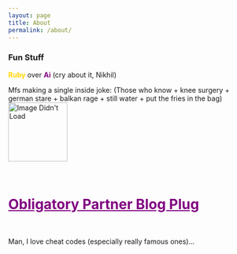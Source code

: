 ```yaml
---
layout: page
title: About
permalink: /about/
---
```


<h3> <span style="font-weight:bold">Fun Stuff</span> </h3>
<b3> <span style="color:Gold;font-weight:bold">Ruby</span> over <span style="color:purple;font-weight:bold">Ai</span> (cry about it, Nikhil)


Mfs making a single inside joke: (Those who know + knee surgery + german stare + balkan rage + still water + put the fries in the bag)
<img src="https://media.tenor.com/4IAhPKnwc5sAAAAM/those-who-know-trollge.gif
" width="120" length="120" alt="Image Didn't Load">
</b3>

<b1>


</b1>
<br>
<h1><span><a href="https://nikhile22427.github.io/oshinoko" style="color:purple" target="_blank">Obligatory Partner Blog Plug</a></b2></span></h1> <br>
</a>
<head>
    <meta charset="UTF-8">
    <meta name="viewport" content="width=device-width, initial-scale=1.0">
    <title>Konami Code Example</title>
    <style>
        #secretMessage {
            display: none;
            font-size: 20px;
            color: red;
            text-align: center;
            margin-top: 20px;
        }
    </style>
</head>
<body>
    <p>Man, I love cheat codes (especially really famous ones)...</p>
    <div id="secretMessage"><a href="https://open.spotify.com/track/7ovUcF5uHTBRzUpB6ZOmvt?si=bc53a5e718554bac" target="_blank">Secret?

<script>
        const konamiCode = [
            "ArrowUp", "ArrowUp",
            "ArrowDown", "ArrowDown",
            "ArrowLeft", "ArrowRight",
            "ArrowLeft", "ArrowRight",
            "b", "a"
        ];

        let inputSequence = [];

        window.addEventListener("keydown", (event) => {
            inputSequence.push(event.key);

            // Keep the array length the same as the Konami Code
            if (inputSequence.length > konamiCode.length) {
                inputSequence.shift();
            }

            // Check if the input matches the Konami Code
            if (JSON.stringify(inputSequence) === JSON.stringify(konamiCode)) {
                document.getElementById("secretMessage").style.display = "block";
            }
        });
    </script>

